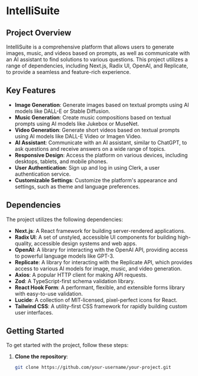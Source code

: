 # IntelliSuite

## Project Overview

IntelliSuite is a comprehensive platform that allows users to generate images, music, and videos based on prompts, as well as communicate with an AI assistant to find solutions to various questions. This project utilizes a range of dependencies, including Next.js, Radix UI, OpenAI, and Replicate, to provide a seamless and feature-rich experience.

## Key Features

- **Image Generation**: Generate images based on textual prompts using AI models like DALL-E or Stable Diffusion.
- **Music Generation**: Create music compositions based on textual prompts using AI models like Jukebox or MuseNet.
- **Video Generation**: Generate short videos based on textual prompts using AI models like DALL-E Video or Imagen Video.
- **AI Assistant**: Communicate with an AI assistant, similar to ChatGPT, to ask questions and receive answers on a wide range of topics.
- **Responsive Design**: Access the platform on various devices, including desktops, tablets, and mobile phones.
- **User Authentication**: Sign up and log in using Clerk, a user authentication service.
- **Customizable Settings**: Customize the platform's appearance and settings, such as theme and language preferences.

## Dependencies

The project utilizes the following dependencies:

- **Next.js**: A React framework for building server-rendered applications.
- **Radix UI**: A set of unstyled, accessible UI components for building high-quality, accessible design systems and web apps.
- **OpenAI**: A library for interacting with the OpenAI API, providing access to powerful language models like GPT-3.
- **Replicate**: A library for interacting with the Replicate API, which provides access to various AI models for image, music, and video generation.
- **Axios**: A popular HTTP client for making API requests.
- **Zod**: A TypeScript-first schema validation library.
- **React Hook Form**: A performant, flexible, and extensible forms library with easy-to-use validation.
- **Lucide**: A collection of MIT-licensed, pixel-perfect icons for React.
- **Tailwind CSS**: A utility-first CSS framework for rapidly building custom user interfaces.

## Getting Started

To get started with the project, follow these steps:

1. **Clone the repository**: 
   ```bash
   git clone https://github.com/your-username/your-project.git